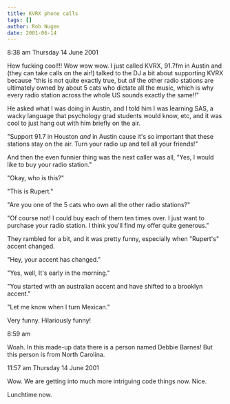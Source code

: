 ```yaml
---
title: KVRX phone calls
tags: []
author: Rob Nugen
date: 2001-06-14
---
```


<p class=date>8:38 am Thursday 14 June 2001</p>

<p>How fucking cool!!!  Wow wow wow.  I just called KVRX, 91.7fm in
Austin and (they can take calls on the air!) talked to the DJ a bit
about supporting KVRX because "this is not quite exactly true, but
<em>all</em> the other radio stations are ultimately owned by about 5
cats who dictate all the music, which is why every radio station
across the whole US sounds exactly the same!!"</p>

<p>He asked what I was doing in Austin, and I told him I was learning
SAS, a wacky language that psychology grad students would know, etc,
and it was cool to just hang out with him briefly on the air.</p>

<p>"Support 91.7 in Houston <em>and</em> in Austin cause it's so
important that these stations stay on the air.  Turn your radio up and
tell all your friends!"</p>

<p>And then the even funnier thing was the next caller was all, "Yes,
I would like to buy your radio station."</p>

<p>"Okay, who is this?"</p>

<p>"This is Rupert."</p>

<p>"Are you one of the 5 cats who own all the other radio
stations?"</p>

<p>"Of course not!  I could buy each of them ten times over.  I just
want to purchase your radio station.  I think you'll find my offer
quite generous."</p>

<p>They rambled for a bit, and it was pretty funny, especially when
"Rupert's" accent changed.</p>

<p>"Hey, your accent has changed."</p>

<p>"Yes, well, It's early in the morning."</p>

<p>"You started with an australian accent and have shifted to a
brooklyn accent."</p>

<p>"Let me know when I turn Mexican."</p>

<p>Very funny.  Hilariously funny!</p>

<p class=date>8:59 am</p>

<p>Woah.  In this made-up data there is a person named Debbie Barnes!
But this person is from North Carolina.</p>

<p class=date>11:57 am Thursday 14 June 2001</p>

<p>Wow.  We are getting into much more intriguing code things now.
Nice.</p>

<p>Lunchtime now.</p>

